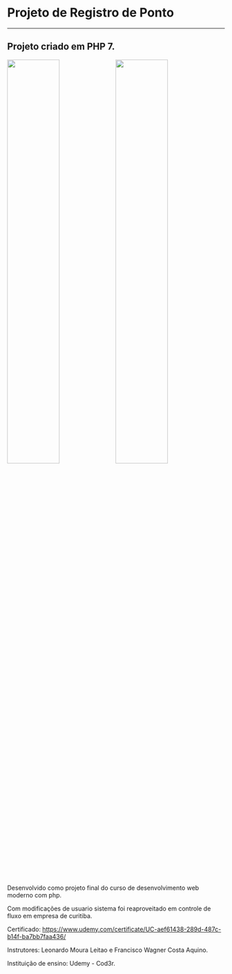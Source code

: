 # Projeto de Registro de Ponto
-----------------------------------------------------------------------------------------------------------------------------------------------------------------------------------
Projeto criado em PHP 7.
-----------------------------------------------------------------------------------------------------------------------------------------------------------------------------------

<div class='fotos'>
  <img src='https://scontent.fcwb2-1.fna.fbcdn.net/v/t1.15752-9/126490789_380030016411878_8409655332908715573_n.png?_nc_cat=109&ccb=2&_nc_sid=ae9488&_nc_ohc=TFtnZXlCuJoAX-pbNr-&_nc_ht=scontent.fcwb2-1.fna&oh=a77df0c5a3823074f1772ff0032423e4&oe=5FE8C348' width='49%'/>
<img src='https://scontent.fcwb2-1.fna.fbcdn.net/v/t1.15752-9/127621252_821941498368964_2887043926843775583_n.png?_nc_cat=108&ccb=2&_nc_sid=ae9488&_nc_ohc=ERdBqy0bahUAX9goasc&_nc_ht=scontent.fcwb2-1.fna&oh=c99825a91147c3f4eb4fe5718c7b1d6f&oe=5FE755D7' width='49%'/>

</div>
Desenvolvido como projeto final do curso de desenvolvimento web moderno com php.

Com modificações de usuario sistema foi reaproveitado em controle de fluxo em empresa de curitiba.

Certificado: https://www.udemy.com/certificate/UC-aef61438-289d-487c-b14f-ba7bb7faa436/ <br>

Instrutores: Leonardo Moura Leitao e Francisco Wagner Costa Aquino.<br>

Instituição de ensino: Udemy - Cod3r.


